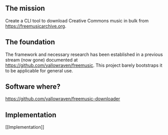 
## The mission
Create a CLI tool to download Creative Commons music in bulk from https://freemusicarchive.org.

## The foundation
The framework and necessary research has been established in a previous stream (now gone) documented at https://github.com/yallowraven/freemusic. This project barely bootstraps it to be applicable for general use.

## Software where?
https://github.com/yallowraven/freemusic-downloader

## Implementation
[[Implementation]]
